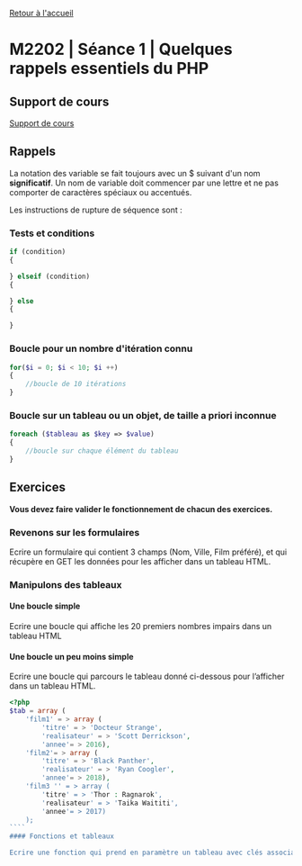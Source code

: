 [Retour à l'accueil](README.md)

# M2202 | Séance 1 | Quelques rappels essentiels du PHP

## Support de cours

[Support de cours](m2202-td1.pdf)

## Rappels

La notation des variable se fait toujours avec un $ suivant d'un nom **significatif**. Un nom de variable doit commencer par une lettre et ne pas comporter de caractères spéciaux ou accentués.

Les instructions de rupture de séquence sont :

### Tests et conditions
````php
if (condition) 
{

} elseif (condition)
{

} else
{

}
````

### Boucle pour un nombre d'itération connu

````php
for($i = 0; $i < 10; $i ++)
{
    //boucle de 10 itérations
}
````

### Boucle sur un tableau ou un objet, de taille a priori inconnue

````php
foreach ($tableau as $key => $value)
{
    //boucle sur chaque élément du tableau
}
````

## Exercices

**Vous devez faire valider le fonctionnement de chacun des exercices.**

### Revenons sur les formulaires

Ecrire un formulaire qui contient 3 champs (Nom, Ville, Film préféré), et qui récupère en GET les données pour les afficher dans un tableau HTML.

### Manipulons des tableaux

#### Une boucle simple

Ecrire une boucle qui affiche les 20 premiers nombres impairs dans un tableau HTML

#### Une boucle un peu moins simple

Ecrire une boucle qui parcours le tableau donné ci-dessous pour l’afficher dans un tableau HTML.

````php
<?php
$tab = array (
    'film1' = > array (
        'titre' = > 'Docteur Strange',
        'realisateur' = > 'Scott Derrickson',
        'annee'= > 2016),
    'film2'= > array (
        'titre' = > 'Black Panther',
        'realisateur' = > 'Ryan Coogler',
        'annee'= > 2018),
    'film3 '' = > array (
        'titre' = > 'Thor : Ragnarok',
        'realisateur' = > 'Taika Waititi',
        'annee'= > 2017)
    );
````        
#### Fonctions et tableaux

Ecrire une fonction qui prend en paramètre un tableau avec clés associatives, qu’on ne connait pas a priori, et afficher se tableau dans un tableau HTML. Tester la fonction avec deux tableaux associatifs différents (nombre de ligne et de colonne).
